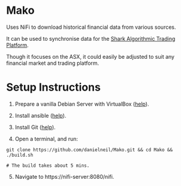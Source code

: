 # Mako

Uses NiFi to download historical financial data from various sources.

It can be used to synchronise data for the [Shark Algorithmic Trading Platform](https://github.com/danielneil/Shark).

Though it focuses on the ASX, it could easily be adjusted to suit any financial market and trading platform.

# Setup Instructions

1. Prepare a vanilla Debian Server with VirtualBox ([help](https://linuxhint.com/install_debian10_virtualbox/)).

2. Install ansible ([help](https://linuxhint.com/install_ansible_debian10/)).

3. Install Git ([help](https://linuxhint.com/install_git_debian_10/)).

4. Open a terminal, and run:
```
git clone https://github.com/danielneil/Mako.git && cd Mako && ./build.sh

# The build takes about 5 mins.
```
5. Navigate to https://nifi-server:8080/nifi. 
